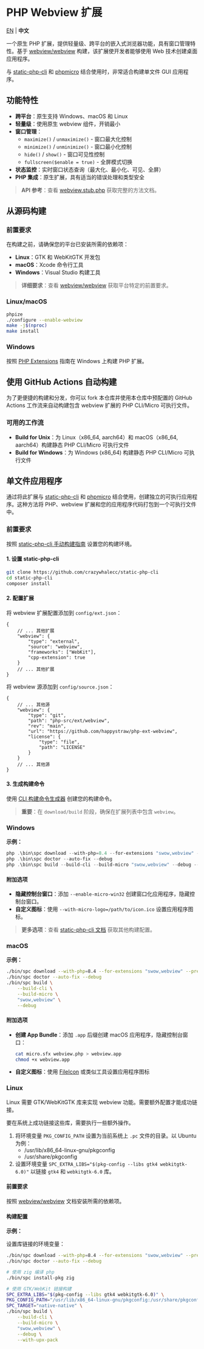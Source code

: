 # PHP Webview 扩展

[EN](./README.md) | **中文**

一个原生 PHP 扩展，提供轻量级、跨平台的嵌入式浏览器功能，具有窗口管理特性。基于 [webview/webview](https://github.com/webview/webview) 构建，该扩展使开发者能够使用 Web 技术创建桌面应用程序。

与 [static-php-cli](https://github.com/crazywhalecc/static-php-cli) 和 [phpmicro](https://github.com/dixyes/phpmicro) 结合使用时，非常适合构建单文件 GUI 应用程序。

## 功能特性

- **跨平台**：原生支持 Windows、macOS 和 Linux
- **轻量级**：使用原生 webview 组件，开销最小
- **窗口管理**：
  - `maximize()` / `unmaximize()` - 窗口最大化控制
  - `minimize()` / `unminimize()` - 窗口最小化控制
  - `hide()` / `show()` - 窗口可见性控制
  - `fullscreen($enable = true)` - 全屏模式切换
- **状态监控**：实时窗口状态查询（最大化、最小化、可见、全屏）
- **PHP 集成**：原生扩展，具有适当的错误处理和类型安全

> **API 参考**：查看 [webview.stub.php](./webview.stub.php) 获取完整的方法文档。

## 从源码构建

### 前置要求

在构建之前，请确保您的平台已安装所需的依赖项：

- **Linux**：GTK 和 WebKitGTK 开发包
- **macOS**：Xcode 命令行工具
- **Windows**：Visual Studio 构建工具

> **详细要求**：查看 [webview/webview](https://github.com/webview/webview) 获取平台特定的前置要求。

### Linux/macOS

```bash
phpize
./configure --enable-webview
make -j$(nproc)
make install
```

### Windows

按照 [PHP Extensions](https://github.com/php/php-windows-builder?tab=readme-ov-file#php-extensions) 指南在 Windows 上构建 PHP 扩展。

## 使用 GitHub Actions 自动构建

为了更便捷的构建和分发，你可以 fork 本仓库并使用本仓库中预配置的 GitHub Actions 工作流来自动构建包含 webview 扩展的 PHP CLI/Micro 可执行文件。

### 可用的工作流

- **Build for Unix**：为 Linux（x86_64, aarch64）和 macOS（x86_64, aarch64）构建静态 PHP CLI/Micro 可执行文件
- **Build for Windows**：为 Windows (x86_64) 构建静态 PHP CLI/Micro 可执行文件

## 单文件应用程序

通过将此扩展与 [static-php-cli](https://github.com/crazywhalecc/static-php-cli) 和 [phpmicro](https://github.com/dixyes/phpmicro) 结合使用，创建独立的可执行应用程序。这种方法将 PHP、webview 扩展和您的应用程序代码打包到一个可执行文件中。

### 前置要求

按照 [static-php-cli 手动构建指南](https://static-php.dev/zh/guide/manual-build.html#%E6%89%8B%E5%8A%A8%E6%9E%84%E5%BB%BA-%E4%BD%BF%E7%94%A8%E6%BA%90%E7%A0%81) 设置您的构建环境。

#### 1. 设置 static-php-cli

```bash
git clone https://github.com/crazywhalecc/static-php-cli
cd static-php-cli
composer install
```

#### 2. 配置扩展

将 webview 扩展配置添加到 `config/ext.json`：

```jsonc
{
    // ... 其他扩展
    "webview": {
        "type": "external",
        "source": "webview",
        "frameworks": ["WebKit"],
        "cpp-extension": true
    }
    // ... 其他扩展
}
```

将 webview 源添加到 `config/source.json`：

```jsonc
{
    // ... 其他源
    "webview": {
        "type": "git",
        "path": "php-src/ext/webview",
        "rev": "main",
        "url": "https://github.com/happystraw/php-ext-webview",
        "license": {
            "type": "file",
            "path": "LICENSE"
        }
    }
    // ... 其他源
}
```

#### 3. 生成构建命令

使用 [CLI 构建命令生成器](https://static-php.dev/zh/guide/cli-generator.html) 创建您的构建命令。

> **重要**：在 `download/build` 阶段，确保在扩展列表中包含 `webview`。

### Windows

**示例：**

```powershell
php .\bin\spc download --with-php=8.4 --for-extensions "swow,webview" --prefer-pre-built --debug
php .\bin\spc doctor --auto-fix --debug
php .\bin\spc build --build-cli --build-micro "swow,webview" --debug --with-upx-pack
```

#### 附加选项

- **隐藏控制台窗口**：添加 `--enable-micro-win32` 创建窗口化应用程序，隐藏控制台窗口。
- **自定义图标**：使用 `--with-micro-logo=/path/to/icon.ico` 设置应用程序图标。

> **更多选项**：查看 [static-php-cli 文档](https://static-php.dev) 获取其他构建配置。

### macOS

**示例：**

```bash
./bin/spc download --with-php=8.4 --for-extensions "swow,webview" --prefer-pre-built --debug
./bin/spc doctor --auto-fix --debug
./bin/spc build \
    --build-cli \
    --build-micro \
    "swow,webview" \
    --debug
```

#### 附加选项

- **创建 App Bundle**：添加 `.app` 后缀创建 macOS 应用程序，隐藏控制台窗口：

  ```bash
  cat micro.sfx webview.php > webview.app
  chmod +x webview.app
  ```

- **自定义图标**：使用 [FileIcon](https://github.com/mklement0/fileicon) 或类似工具设置应用程序图标

### Linux

Linux 需要 GTK/WebKitGTK 库来实现 webview 功能。需要额外配置才能成功链接。

要在系统上成功链接这些库，需要执行一些额外操作。

1. 将环境变量 `PKG_CONFIG_PATH` 设置为当前系统上 `.pc` 文件的目录。以 Ubuntu 为例：
     - /usr/lib/x86_64-linux-gnu/pkgconfig
     - /usr/share/pkgconfig
2. 设置环境变量 `SPC_EXTRA_LIBS="$(pkg-config --libs gtk4 webkitgtk-6.0)"` 以链接 `gtk4` 和 `webkitgtk-6.0` 库。

#### 前置要求

按照 [webview/webview](https://github.com/webview/webview) 文档安装所需的依赖项。

#### 构建配置

**示例：**

设置库链接的环境变量：

```bash
./bin/spc download --with-php=8.4 --for-extensions "swow,webview" --prefer-pre-built --debug
./bin/spc doctor --auto-fix --debug

# 使用 zig 编译 php
./bin/spc install-pkg zig

# 使用 GTK/WebKit 链接构建
SPC_EXTRA_LIBS="$(pkg-config --libs gtk4 webkitgtk-6.0)" \
PKG_CONFIG_PATH="/usr/lib/x86_64-linux-gnu/pkgconfig:/usr/share/pkgconfig" \
SPC_TARGET="native-native" \
./bin/spc build \
    --build-cli \
    --build-micro \
    "swow,webview" \
    --debug \
    --with-upx-pack
```
